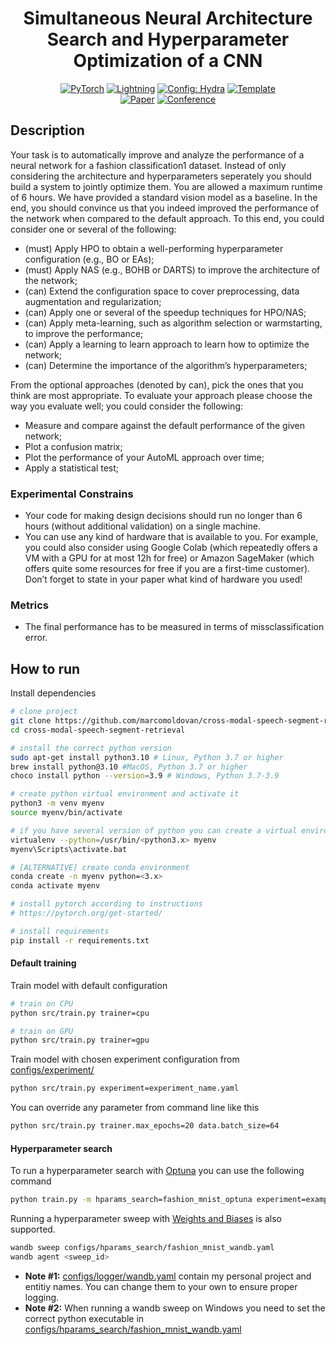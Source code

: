 

<div align="center">

# Simultaneous Neural Architecture Search and Hyperparameter Optimization of a CNN

<a href="https://pytorch.org/get-started/locally/"><img alt="PyTorch" src="https://img.shields.io/badge/PyTorch-ee4c2c?logo=pytorch&logoColor=white"></a>
<a href="https://pytorchlightning.ai/"><img alt="Lightning" src="https://img.shields.io/badge/-Lightning-792ee5?logo=pytorchlightning&logoColor=white"></a>
<a href="https://hydra.cc/"><img alt="Config: Hydra" src="https://img.shields.io/badge/Config-Hydra-89b8cd"></a>
<a href="https://github.com/ashleve/lightning-hydra-template"><img alt="Template" src="https://img.shields.io/badge/-Lightning--Hydra--Template-017F2F?style=flat&logo=github&labelColor=gray"></a><br>
[![Paper](http://img.shields.io/badge/paper-arxiv.1001.2234-B31B1B.svg)](https://www.nature.com/articles/nature14539)
[![Conference](http://img.shields.io/badge/AnyConference-year-4b44ce.svg)](https://papers.nips.cc/paper/2020)

</div>

## Description

Your task is to automatically improve and analyze the performance of a neural network for a
fashion classification1 dataset. Instead of only considering the architecture and hyperparameters
seperately you should build a system to jointly optimize them.
You are allowed a maximum runtime of 6 hours. We have provided a standard vision model
as a baseline. In the end, you should convince us that you indeed improved the performance of the
network when compared to the default approach. To this end, you could consider one or several
of the following:

- (must) Apply HPO to obtain a well-performing hyperparameter configuration (e.g., BO or EAs);
- (must) Apply NAS (e.g., BOHB or DARTS) to improve the architecture of the network;
- (can) Extend the configuration space to cover preprocessing, data augmentation and regularization;
- (can) Apply one or several of the speedup techniques for HPO/NAS;
- (can) Apply meta-learning, such as algorithm selection or warmstarting, to improve the performance;
- (can) Apply a learning to learn approach to learn how to optimize the network;
- (can) Determine the importance of the algorithm’s hyperparameters; 

From the optional approaches (denoted by can), pick the ones that you think are most appropriate.
To evaluate your approach please choose the way you evaluate well; you could consider the
following:

- Measure and compare against the default performance of the given network;
- Plot a confusion matrix;
- Plot the performance of your AutoML approach over time;
- Apply a statistical test;

### Experimental Constrains

- Your code for making design decisions should run no longer than 6 hours (without additional validation) on a single machine.
- You can use any kind of hardware that is available to you. For example, you could also
consider using Google Colab (which repeatedly offers a VM with a GPU for at most
12h for free) or Amazon SageMaker (which offers quite some resources for free if you
are a first-time customer). Don’t forget to state in your paper what kind of hardware
you used!

### Metrics

- The final performance has to be measured in terms of missclassification error.

## How to run

Install dependencies

```bash
# clone project
git clone https://github.com/marcomoldovan/cross-modal-speech-segment-retrieval
cd cross-modal-speech-segment-retrieval

# install the correct python version
sudo apt-get install python3.10 # Linux, Python 3.7 or higher
brew install python@3.10 #MacOS, Python 3.7 or higher
choco install python --version=3.9 # Windows, Python 3.7-3.9

# create python virtual environment and activate it
python3 -m venv myenv
source myenv/bin/activate

# if you have several version of python you can create a virtual environment with a specific version:
virtualenv --python=/usr/bin/<python3.x> myenv
myenv\Scripts\activate.bat

# [ALTERNATIVE] create conda environment
conda create -n myenv python=<3.x>
conda activate myenv

# install pytorch according to instructions
# https://pytorch.org/get-started/

# install requirements
pip install -r requirements.txt
```
#### Default training

Train model with default configuration

```bash
# train on CPU
python src/train.py trainer=cpu

# train on GPU
python src/train.py trainer=gpu
```

Train model with chosen experiment configuration from [configs/experiment/](configs/experiment/)

```bash
python src/train.py experiment=experiment_name.yaml
```

You can override any parameter from command line like this

```bash
python src/train.py trainer.max_epochs=20 data.batch_size=64
```

#### Hyperparameter search

To run a hyperparameter search with [Optuna](https://optuna.org/) you can use the following command

```bash
python train.py -m hparams_search=fashion_mnist_optuna experiment=example
```

Running a hyperparameter sweep with [Weights and Biases](https://wandb.ai/site) is also supported.

```bash
wandb sweep configs/hparams_search/fashion_mnist_wandb.yaml
wandb agent <sweep_id>
```

- **Note #1:** [configs/logger/wandb.yaml](configs/logger/wandb.yaml) contain my personal project and entitiy names. You can change them to your own to ensure proper logging.
- **Note #2:** When running a wandb sweep on Windows you need to set the correct python executable in [configs/hparams_search/fashion_mnist_wandb.yaml](configs/hparams_search/fashion_mnist_wandb.yaml)